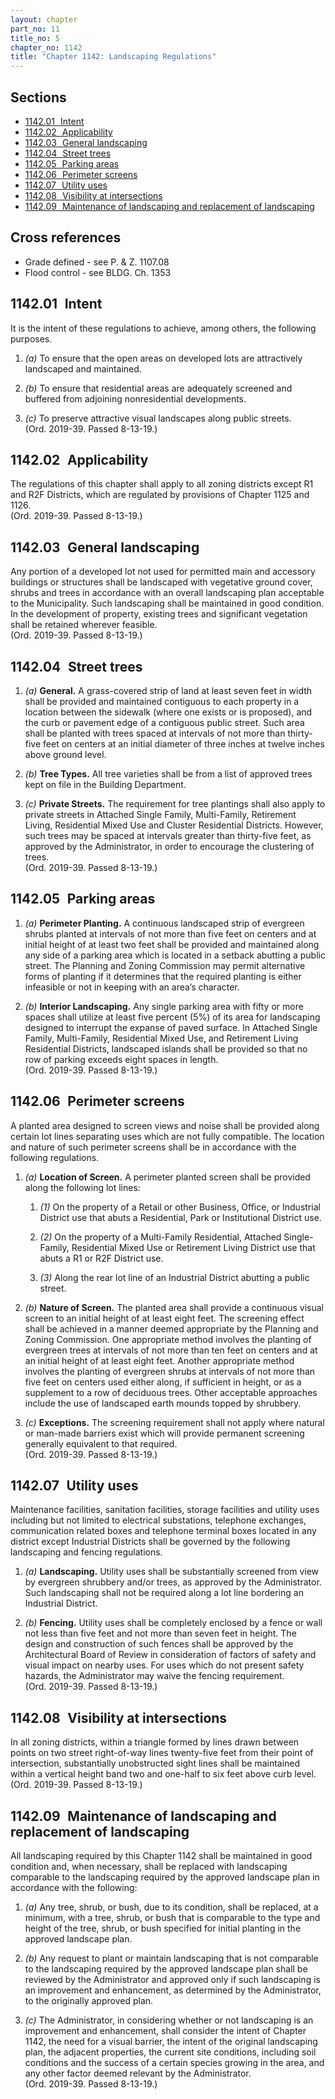 ```yaml
---
layout: chapter
part_no: 11
title_no: 5
chapter_no: 1142
title: "Chapter 1142: Landscaping Regulations"
---
```


## Sections

* [1142.01   Intent](#114201-intent)
* [1142.02   Applicability](#114202-applicability)
* [1142.03   General landscaping](#114203-general-landscaping)
* [1142.04   Street trees](#114204-street-trees)
* [1142.05   Parking areas](#114205-parking-areas)
* [1142.06   Perimeter screens](#114206-perimeter-screens)
* [1142.07   Utility uses](#114207-utility-uses)
* [1142.08   Visibility at intersections](#114208-visibility-at-intersections)
* [1142.09   Maintenance of landscaping and replacement of landscaping](#114209-maintenance-of-landscaping-and-replacement-of-landscaping)

## Cross references

* Grade defined - see P. & Z. 1107.08
* Flood control - see BLDG. Ch. 1353

## 1142.01   Intent

It is the intent of these regulations to achieve, among others, the following
purposes.

1. _(a)_ To ensure that the open areas on developed lots are attractively
landscaped and maintained.

2. _(b)_ To ensure that residential areas are adequately screened and buffered
from adjoining nonresidential developments.

3. _(c)_ To preserve attractive visual landscapes along public streets.  
(Ord. 2019-39. Passed 8-13-19.)

## 1142.02   Applicability

The regulations of this chapter shall apply to all zoning districts except R1
and R2F Districts, which are regulated by provisions of Chapter 1125 and 1126.  
(Ord. 2019-39. Passed 8-13-19.)

## 1142.03   General landscaping

Any portion of a developed lot not used for permitted main and accessory
buildings or structures shall be landscaped with vegetative ground cover, shrubs
and trees in accordance with an overall landscaping plan acceptable to the
Municipality. Such landscaping shall be maintained in good condition. In the
development of property, existing trees and significant vegetation shall be
retained wherever feasible.  
(Ord. 2019-39. Passed 8-13-19.)

## 1142.04   Street trees

1. _(a)_ **General.** A grass-covered strip of land at least seven feet in width
shall be provided and maintained contiguous to each property in a location
between the sidewalk (where one exists or is proposed), and the curb or pavement
edge of a contiguous public street. Such area shall be planted with trees spaced
at intervals of not more than thirty-five feet on centers at an initial diameter
of three inches at twelve inches above ground level.

2. _(b)_ **Tree Types.** All tree varieties shall be from a list of approved
trees kept on file in the Building Department.

3. _(c)_ **Private Streets.** The requirement for tree plantings shall also
apply to private streets in Attached Single Family, Multi-Family, Retirement
Living, Residential Mixed Use and Cluster Residential Districts. However, such
trees may be spaced at intervals greater than thirty-five feet, as approved by
the Administrator, in order to encourage the clustering of trees.  
(Ord. 2019-39. Passed 8-13-19.)

## 1142.05   Parking areas

1. _(a)_ **Perimeter Planting.** A continuous landscaped strip of evergreen
shrubs planted at intervals of not more than five feet on centers and at initial
height of at least two feet shall be provided and maintained along any side of a
parking area which is located in a setback abutting a public street. The
Planning and Zoning Commission may permit alternative forms of planting if it
determines that the required planting is either infeasible or not in keeping
with an area’s character.

2. _(b)_ **Interior Landscaping.** Any single parking area with fifty or more
spaces shall utilize at least five percent (5%) of its area for landscaping
designed to interrupt the expanse of paved surface. In Attached Single Family,
Multi-Family, Residential Mixed Use, and Retirement Living Residential
Districts, landscaped islands shall be provided so that no row of parking
exceeds eight spaces in length.  
(Ord. 2019-39. Passed 8-13-19.)

## 1142.06   Perimeter screens

A planted area designed to screen views and noise shall be provided along
certain lot lines separating uses which are not fully compatible. The location
and nature of such perimeter screens shall be in accordance with the following
regulations.

1. _(a)_ **Location of Screen.** A perimeter planted screen shall be provided
along the following lot lines:

    1. _(1)_ On the property of a Retail or other Business, Office, or
    Industrial District use that abuts a Residential, Park or Institutional
    District use.

    2. _(2)_ On the property of a Multi-Family Residential, Attached Single-
    Family, Residential Mixed Use or Retirement Living District use that abuts a
    R1 or R2F District use.

    3. _(3)_ Along the rear lot line of an Industrial District abutting a public
    street.

2. _(b)_ **Nature of Screen.** The planted area shall provide a continuous
visual screen to an initial height of at least eight feet. The screening effect
shall be achieved in a manner deemed appropriate by the Planning and Zoning
Commission. One appropriate method involves the planting of evergreen trees at
intervals of not more than ten feet on centers and at an initial height of at
least eight feet. Another appropriate method involves the planting of evergreen
shrubs at intervals of not more than five feet on centers used either along, if
sufficient in height, or as a supplement to a row of deciduous trees. Other
acceptable approaches include the use of landscaped earth mounds topped by
shrubbery.

3. _(c)_ **Exceptions.** The screening requirement shall not apply where natural
or man-made barriers exist which will provide permanent screening generally
equivalent to that required.  
(Ord. 2019-39. Passed 8-13-19.)

## 1142.07   Utility uses

Maintenance facilities, sanitation facilities, storage facilities and utility
uses including but not limited to electrical substations, telephone exchanges,
communication related boxes and telephone terminal boxes located in any district
except Industrial Districts shall be governed by the following landscaping and
fencing regulations.

1. _(a)_ **Landscaping.** Utility uses shall be substantially screened from view
by evergreen shrubbery and/or trees, as approved by the Administrator. Such
landscaping shall not be required along a lot line bordering an Industrial
District.

2. _(b)_ **Fencing.** Utility uses shall be completely enclosed by a fence or
wall not less than five feet and not more than seven feet in height. The design
and construction of such fences shall be approved by the Architectural Board of
Review in consideration of factors of safety and visual impact on nearby uses.
For uses which do not present safety hazards, the Administrator may waive the
fencing requirement.  
(Ord. 2019-39. Passed 8-13-19.)

## 1142.08   Visibility at intersections

In all zoning districts, within a triangle formed by lines drawn between points
on two street right-of-way lines twenty-five feet from their point of
intersection, substantially unobstructed sight lines shall be maintained within
a vertical height band two and one-half to six feet above curb level.  
(Ord. 2019-39. Passed 8-13-19.)

## 1142.09   Maintenance of landscaping and replacement of landscaping

All landscaping required by this Chapter 1142 shall be maintained in good
condition and, when necessary, shall be replaced with landscaping comparable to
the landscaping required by the approved landscape plan in accordance with the
following:

1. _(a)_ Any tree, shrub, or bush, due to its condition, shall be replaced, at a
minimum, with a tree, shrub, or bush that is comparable to the type and height
of the tree, shrub, or bush specified for initial planting in the approved
landscape plan.

2. _(b)_ Any request to plant or maintain landscaping that is not comparable to
the landscaping required by the approved landscape plan shall be reviewed by the
Administrator and approved only if such landscaping is an improvement and
enhancement, as determined by the Administrator, to the originally approved
plan.

3. _(c)_ The Administrator, in considering whether or not landscaping is an
improvement and enhancement, shall consider the intent of Chapter 1142, the need
for a visual barrier, the intent of the original landscaping plan, the adjacent
properties, the current site conditions, including soil conditions and the
success of a certain species growing in the area, and any other factor deemed
relevant by the Administrator.  
(Ord. 2019-39. Passed 8-13-19.)
